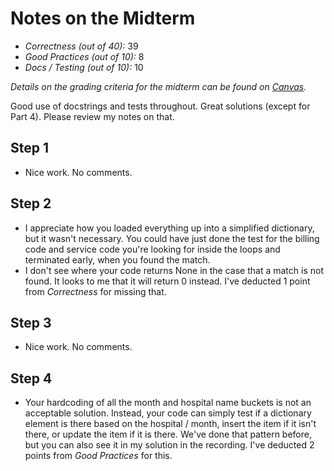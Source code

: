 # Notes on the Midterm

* _Correctness    (out of 40):_ 39
* _Good Practices (out of 10):_ 8
* _Docs / Testing (out of 10):_ 10

_Details on the grading criteria for the midterm can be found on [Canvas](https://canvas.slu.edu/courses/28045/rubrics/23671)._

Good use of docstrings and tests throughout. Great solutions (except for Part 4). Please review my notes on that.

## Step 1
* Nice work. No comments.

## Step 2
* I appreciate how you loaded everything up into a simplified dictionary, but it wasn't necessary. You could have just done the test for the billing code and service code you're looking for inside the loops and terminated early, when you found the match.
* I don't see where your code returns None in the case that a match is not found. It looks to me that it will return 0 instead. I've deducted 1 point from _Correctness_ for missing that.

## Step 3
* Nice work. No comments.

## Step 4
* Your hardcoding of all the month and hospital name buckets is not an acceptable solution. Instead, your code can simply test if a dictionary element is there based on the hospital / month, insert the item if it isn't there, or update the item if it is there. We've done that pattern before, but you can also see it in my solution in the recording. I've deducted 2 points from _Good Practices_ for this.